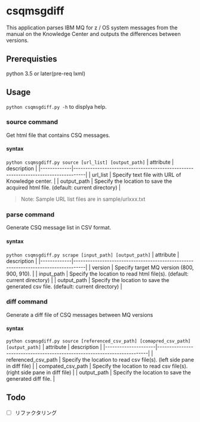# csqmsgdiff

This application parses IBM MQ for z / OS system messages from the manual on the Knowledge Center and outputs the differences between versions.

## Prerequisties

python 3.5 or later(pre-req lxml)

## Usage

`python csqmsgdiff.py -h` to displya help.

### source command

Get html file that contains CSQ messages.

#### syntax

`python csqmsgdiff.py source [url_list] [output_path]`
| attribute   | description                                                                       |
|-------------|-----------------------------------------------------------------------------------|
| url_list    | Specify text file with URL of Knowledge center.                                   |
| output_path | Specify the location to save the acquired html file. (default: current directory) |

> Note: Sample URL list files are in sample/urlxxx.txt

### parse command

Generate CSQ message list in CSV format.

#### syntax

`python csqmsgdiff.py scrape [input_path] [output_path]`
| attribute   | description                                                                       |
|-------------|-----------------------------------------------------------------------------------|
| version     | Specify target MQ version (800, 900, 910).                                        |
| input_path  | Specify the location to read html file(s). (default: current directory)           |
| output_path | Specify the location to save the generated csv file. (default: current directory) |

### diff command

Generate a diff file of CSQ messages between MQ versions

#### syntax

`python csqmsgdiff.py source [referenced_csv_path] [comapred_csv_path] [output_path]`
| attribute           | description                                                              |
|---------------------|--------------------------------------------------------------------------|
| referenced_csv_path | Specify the location to read csv file(s). (left side pane in diff file)  |
| compated_csv_path   | Specify the location to read csv file(s). (right side pane in diff file) |
| output_path         | Specify the location to save the generated diff file.                    |

## Todo
- [ ] リファクタリング